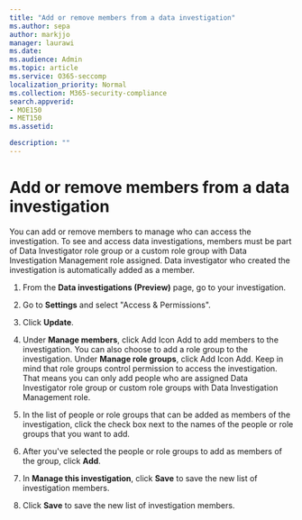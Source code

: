 ```yaml
---
title: "Add or remove members from a data investigation"
ms.author: sepa
author: markjjo
manager: laurawi
ms.date: 
ms.audience: Admin
ms.topic: article
ms.service: O365-seccomp
localization_priority: Normal
ms.collection: M365-security-compliance 
search.appverid: 
- MOE150
- MET150
ms.assetid: 

description: ""
---
```


# Add or remove members from a data investigation

You can add or remove members to manage who can access the investigation. To see and access data investigations, members must be part of Data Investigator role group or a custom role group with Data Investigation Management role assigned. Data investigator who created the investigation is automatically added as a member.

1. From the **Data investigations (Preview)** page, go to your investigation.

2. Go to **Settings** and select "Access & Permissions".
 
3. Click **Update**.
 
4. Under **Manage members**, click Add Icon Add to add members to the investigation. You can also choose to add a role group to the investigation. Under **Manage role groups**, click Add Icon Add. 
     Keep in mind that role groups control permission to access the investigation. That means you can only add people who are assigned Data Investigator role group or custom role groups with Data Investigation Management role.
 
5. In the list of people or role groups that can be added as members of the investigation, click the check box next to the names of the people or role groups that you want to add.

6. After you've selected the people or role groups to add as members of the group, click **Add**.

7. In **Manage this investigation**, click **Save** to save the new list of investigation members.

8. Click **Save** to save the new list of investigation members.
